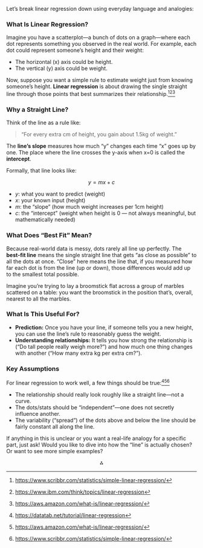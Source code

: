 Let’s break linear regression down using everyday language and analogies:

### What Is Linear Regression?

Imagine you have a scatterplot—a bunch of dots on a graph—where each dot represents something you observed in the real world. For example, each dot could represent someone’s height and their weight:

- The horizontal (x) axis could be height.
- The vertical (y) axis could be weight.

Now, suppose you want a simple rule to estimate weight just from knowing someone’s height. **Linear regression** is about drawing the single straight line through those points that best summarizes their relationship.[^1][^3][^5]

### Why a Straight Line?

Think of the line as a rule like:
> “For every extra cm of height, you gain about 1.5kg of weight.”

The **line’s slope** measures how much “y” changes each time “x” goes up by one. The place where the line crosses the y-axis when x=0 is called the **intercept**.

Formally, that line looks like:

$$
y = mx + c
$$

- $y$: what you want to predict (weight)
- $x$: your known input (height)
- $m$: the “slope” (how much weight increases per 1cm height)
- $c$: the “intercept” (weight when height is 0 — not always meaningful, but mathematically needed)


### What Does “Best Fit” Mean?

Because real-world data is messy, dots rarely all line up perfectly. The **best-fit line** means the single straight line that gets “as close as possible” to all the dots at once. “Close” here means the line that, if you measured how far each dot is from the line (up or down), those differences would add up to the smallest total possible.

Imagine you’re trying to lay a broomstick flat across a group of marbles scattered on a table: you want the broomstick in the position that’s, overall, nearest to all the marbles.

### What Is This Useful For?

- **Prediction:** Once you have your line, if someone tells you a new height, you can use the line’s rule to reasonably guess the weight.
- **Understanding relationships:** It tells you how strong the relationship is (“Do tall people really weigh more?”) and how much one thing changes with another (“How many extra kg per extra cm?”).


### Key Assumptions

For linear regression to work well, a few things should be true:[^2][^5][^1]

- The relationship should really look roughly like a straight line—not a curve.
- The dots/stats should be “independent”—one does not secretly influence another.
- The variability (“spread”) of the dots above and below the line should be fairly constant all along the line.

If anything in this is unclear or you want a real-life analogy for a specific part, just ask! Would you like to dive into how the “line” is actually chosen? Or want to see more simple examples?

<div style="text-align: center">⁂</div>

[^1]: https://www.scribbr.com/statistics/simple-linear-regression/

[^2]: https://datatab.net/tutorial/linear-regression

[^3]: https://www.ibm.com/think/topics/linear-regression

[^4]: https://www.youtube.com/watch?v=WkVvZreJtmU

[^5]: https://aws.amazon.com/what-is/linear-regression/

[^6]: https://en.wikipedia.org/wiki/Simple_linear_regression

[^7]: https://www.graphpad.com/guides/the-ultimate-guide-to-linear-regression

